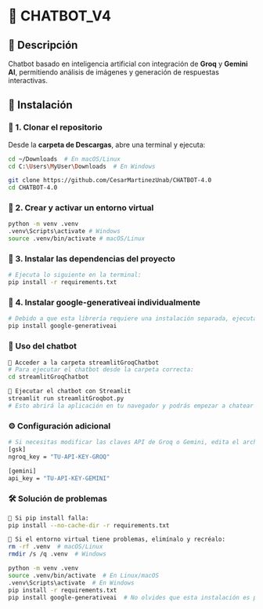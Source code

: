 # 🤖 CHATBOT_V4

## 📜 Descripción
Chatbot basado en inteligencia artificial con integración de **Groq** y **Gemini AI**, permitiendo análisis de imágenes y generación de respuestas interactivas.

## 🚀 Instalación

### 🔹 1. Clonar el repositorio
Desde la **carpeta de Descargas**, abre una terminal y ejecuta:
```bash
cd ~/Downloads  # En macOS/Linux
cd C:\Users\MyUser\Downloads  # En Windows

git clone https://github.com/CesarMartinezUnab/CHATBOT-4.0
cd CHATBOT-4.0
```

### 🔹 2. Crear y activar un entorno virtual
```bash
python -m venv .venv
.venv\Scripts\activate # Windows
source .venv/bin/activate # macOS/Linux
```

### 🔹 3. Instalar las dependencias del proyecto
```bash
# Ejecuta lo siguiente en la terminal:
pip install -r requirements.txt
```

### 🔹 4. Instalar google-generativeai individualmente
```bash
# Debido a que esta librería requiere una instalación separada, ejecuta:
pip install google-generativeai
```

### 🎯 Uso del chatbot
```bash
🔹 Acceder a la carpeta streamlitGroqChatbot
# Para ejecutar el chatbot desde la carpeta correcta:
cd streamlitGroqChatbot

🔹 Ejecutar el chatbot con Streamlit
streamlit run streamlitGroqbot.py
# Esto abrirá la aplicación en tu navegador y podrás empezar a chatear con la IA.
```

### ⚙️ Configuración adicional
```bash
# Si necesitas modificar las claves API de Groq o Gemini, edita el archivo secrets.toml:
[gsk]
ngroq_key = "TU-API-KEY-GROQ"

[gemini]
api_key = "TU-API-KEY-GEMINI"
```

### 🛠 Solución de problemas
```bash
🔹 Si pip install falla:
pip install --no-cache-dir -r requirements.txt

🔹 Si el entorno virtual tiene problemas, elimínalo y recréalo:
rm -rf .venv  # macOS/Linux
rmdir /s /q .venv  # Windows

python -m venv .venv
source .venv/bin/activate  # En Linux/macOS
.venv\Scripts\activate  # En Windows
pip install -r requirements.txt
pip install google-generativeai  # No olvides que esta instalación es por separada
```
